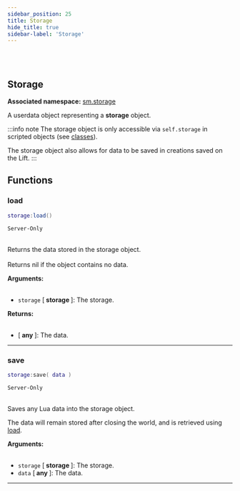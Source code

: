 ```yaml
---
sidebar_position: 25
title: Storage
hide_title: true
sidebar-label: 'Storage'
---
```


<br></br>

## Storage

**Associated namespace:** [sm.storage](/docs/Game-Script-Environment/Userdata/Storage)

A userdata object representing a <strong>storage</strong> object.

:::info note
The storage object is only accessible via <code>self.storage</code> in scripted objects (see [classes](/docs/Game-Script-Environment/Classes/CommonCallbacks)).

The storage object also allows for data to be saved in creations saved on the Lift.
:::

## Functions

### load

```lua
storage:load()
```
<code>Server-Only</code> <br></br>

Returns the data stored in the storage object. <br></br>
Returns nil if the object contains no data.

<strong>Arguments:</strong> <br></br>

- <code>storage</code> [<strong> storage </strong>]: The storage.

<strong>Returns:</strong> <br></br>

- [<strong> any </strong>]: The data.

---

### save

```lua
storage:save( data )
```
<code>Server-Only</code> <br></br>

Saves any Lua data into the storage object.

The data will remain stored after closing the world, and is retrieved using [load](#load).

<strong>Arguments:</strong> <br></br>

- <code>storage</code> [<strong> storage </strong>]: The storage.
- <code>data</code> [<strong> any </strong>]: The data.

---